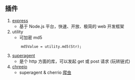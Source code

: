 
## 插件

1.  [express](http://expressjs.com/) 
	*    基于 Node.js 平台，快速、开放、极简的 web 开发框架
2. utility
	* 可加密 md5  
	```
		md5Value = utility.md5(Str);
	```
3. [superagent](http://visionmedia.github.io/superagent/)
	* 是个 http 方面的库，可以发起 get 或 post 请求  (玩转链式)
4. [chreeio](https://github.com/cheeriojs/cheerio)
	* superagent & cherrio  [爬虫](https://github.com/alsotang/node-lessons/blob/master/lesson3/README.md)


